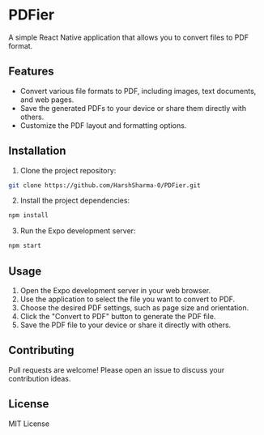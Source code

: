 # PDFier

A simple React Native application that allows you to convert files to PDF format.

## Features

* Convert various file formats to PDF, including images, text documents, and web pages.
* Save the generated PDFs to your device or share them directly with others.
* Customize the PDF layout and formatting options.

## Installation

1. Clone the project repository:

```bash
git clone https://github.com/HarshSharma-0/PDFier.git
```

2. Install the project dependencies:

```bash
npm install
```

3. Run the Expo development server:

```bash
npm start
```

## Usage

1. Open the Expo development server in your web browser.
2. Use the application to select the file you want to convert to PDF.
3. Choose the desired PDF settings, such as page size and orientation.
4. Click the "Convert to PDF" button to generate the PDF file.
5. Save the PDF file to your device or share it directly with others.

## Contributing

Pull requests are welcome! Please open an issue to discuss your contribution ideas.

## License

MIT License